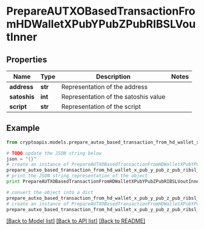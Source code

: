 # PrepareAUTXOBasedTransactionFromHDWalletXPubYPubZPubRIBSLVoutInner


## Properties
Name | Type | Description | Notes
------------ | ------------- | ------------- | -------------
**address** | **str** | Representation of the address | 
**satoshis** | **int** | Representation of the satoshis value | 
**script** | **str** | Representation of the script | 

## Example

```python
from cryptoapis.models.prepare_autxo_based_transaction_from_hd_wallet_x_pub_y_pub_z_pub_ribsl_vout_inner import PrepareAUTXOBasedTransactionFromHDWalletXPubYPubZPubRIBSLVoutInner

# TODO update the JSON string below
json = "{}"
# create an instance of PrepareAUTXOBasedTransactionFromHDWalletXPubYPubZPubRIBSLVoutInner from a JSON string
prepare_autxo_based_transaction_from_hd_wallet_x_pub_y_pub_z_pub_ribsl_vout_inner_instance = PrepareAUTXOBasedTransactionFromHDWalletXPubYPubZPubRIBSLVoutInner.from_json(json)
# print the JSON string representation of the object
print PrepareAUTXOBasedTransactionFromHDWalletXPubYPubZPubRIBSLVoutInner.to_json()

# convert the object into a dict
prepare_autxo_based_transaction_from_hd_wallet_x_pub_y_pub_z_pub_ribsl_vout_inner_dict = prepare_autxo_based_transaction_from_hd_wallet_x_pub_y_pub_z_pub_ribsl_vout_inner_instance.to_dict()
# create an instance of PrepareAUTXOBasedTransactionFromHDWalletXPubYPubZPubRIBSLVoutInner from a dict
prepare_autxo_based_transaction_from_hd_wallet_x_pub_y_pub_z_pub_ribsl_vout_inner_form_dict = prepare_autxo_based_transaction_from_hd_wallet_x_pub_y_pub_z_pub_ribsl_vout_inner.from_dict(prepare_autxo_based_transaction_from_hd_wallet_x_pub_y_pub_z_pub_ribsl_vout_inner_dict)
```
[[Back to Model list]](../README.md#documentation-for-models) [[Back to API list]](../README.md#documentation-for-api-endpoints) [[Back to README]](../README.md)


